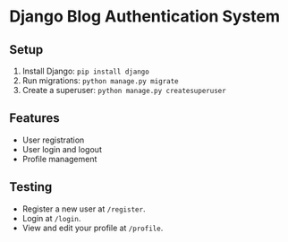 # Django Blog Authentication System

## Setup
1. Install Django: `pip install django`
2. Run migrations: `python manage.py migrate`
3. Create a superuser: `python manage.py createsuperuser`

## Features
- User registration
- User login and logout
- Profile management

## Testing
- Register a new user at `/register`.
- Login at `/login`.
- View and edit your profile at `/profile`.